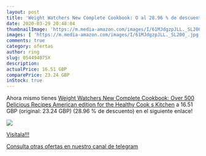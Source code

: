 ```yaml
---
layout: post
title: 'Weight Watchers New Complete Cookbook: O al 28.96 % de descuento'
date: 2020-03-29 20:48:04
thumbnailImage: 'https://m.media-amazon.com/images/I/61MJdgzpJLL._SL200_.jpg'
images: [ 'https://m.media-amazon.com/images/I/61MJdgzpJLL._SL200_.jpg' ]
comments: true
category: ofertas
author: ring
slug: 054494075X
description:
actualPrice: 16.51 GBP
comparePrice: 23.24 GBP
inStock: true
---
```


Ahora mismo tienes [Weight Watchers New Complete Cookbook: Over 500 Delicious Recipes   American edition for the Healthy Cook s Kitchen](https://www.amazon.com/dp/054494075X/?tag=redken08-20) a 16.51 GBP (original: 23.24 GBP) (28.96 %  de descuento) en el siguiente enlace!

[![](https://m.media-amazon.com/images/I/61MJdgzpJLL._SL200_.jpg)](https://www.amazon.com/dp/054494075X/?tag=redken08-20)

[Visítala!!!](https://www.amazon.com/dp/054494075X/?tag=redken08-20)

[Consulta otras ofertas en nuestro canal de telegram](https://t.me/s/ofertas25)
